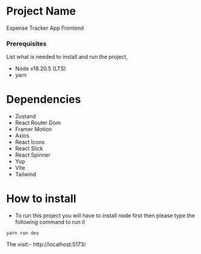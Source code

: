 # Project Name

Expense Tracker App Frontend

### Prerequisites
List what is needed to install and run the project, 

- Node v18.20.5 (LTS)
- yarn

# Dependencies

- Zustand
- React Router Dom
- Framer Motion
- Axios
- React Icons
- React Slick
- React Spinner
- Yup
- Vite
- Tailwind


# How to install
- To run this project you will have to install node first then please type the following command to run it

```
yarn run dev
```

The visit:- http://localhost:5173/



